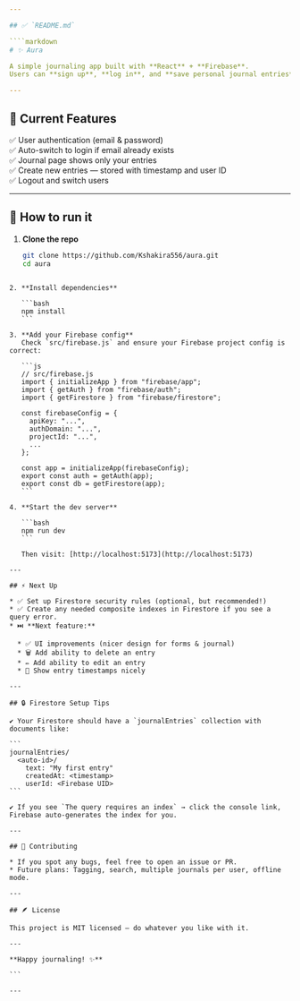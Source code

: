 ```yaml
---

## ✅ `README.md`

````markdown
# ✨ Aura

A simple journaling app built with **React** + **Firebase**.  
Users can **sign up**, **log in**, and **save personal journal entries** to their Firestore DB.

---
```


## 📂 Current Features

✅ User authentication (email & password)  
✅ Auto-switch to login if email already exists  
✅ Journal page shows only your entries  
✅ Create new entries — stored with timestamp and user ID  
✅ Logout and switch users

---

## 🚀 How to run it

1. **Clone the repo**  
   ```bash
   git clone https://github.com/Kshakira556/aura.git
   cd aura
````

2. **Install dependencies**

   ```bash
   npm install
   ```

3. **Add your Firebase config**
   Check `src/firebase.js` and ensure your Firebase project config is correct:

   ```js
   // src/firebase.js
   import { initializeApp } from "firebase/app";
   import { getAuth } from "firebase/auth";
   import { getFirestore } from "firebase/firestore";

   const firebaseConfig = {
     apiKey: "...",
     authDomain: "...",
     projectId: "...",
     ...
   };

   const app = initializeApp(firebaseConfig);
   export const auth = getAuth(app);
   export const db = getFirestore(app);
   ```

4. **Start the dev server**

   ```bash
   npm run dev
   ```

   Then visit: [http://localhost:5173](http://localhost:5173)

---

## ⚡ Next Up

* ✅ Set up Firestore security rules (optional, but recommended!)
* ✅ Create any needed composite indexes in Firestore if you see a query error.
* ⏭️ **Next feature:**

  * ✅ UI improvements (nicer design for forms & journal)
  * 🗑️ Add ability to delete an entry
  * ✏️ Add ability to edit an entry
  * 📅 Show entry timestamps nicely

---

## 🔒 Firestore Setup Tips

✔️ Your Firestore should have a `journalEntries` collection with documents like:

```
journalEntries/
  <auto-id>/
    text: "My first entry"
    createdAt: <timestamp>
    userId: <Firebase UID>
```

✔️ If you see `The query requires an index` → click the console link, Firebase auto-generates the index for you.

---

## 💙 Contributing

* If you spot any bugs, feel free to open an issue or PR.
* Future plans: Tagging, search, multiple journals per user, offline mode.

---

## 🪶 License

This project is MIT licensed — do whatever you like with it.

---

**Happy journaling! ✨**

```

---